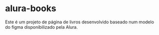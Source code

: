 # alura-books
Este é um projeto de página de livros desenvolvido baseado num modelo do figma disponibilizado pela Alura.
